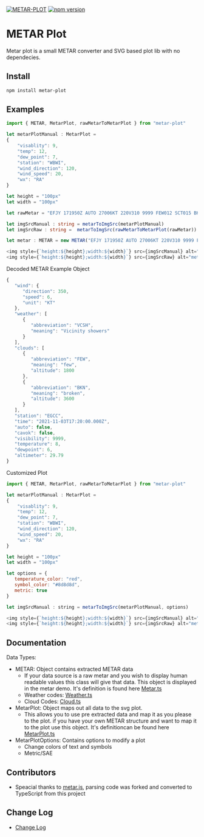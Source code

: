 [![METAR-PLOT](https://circleci.com/gh/Phoenix-OpsGroup/metar-plot.svg?style=svg)](https://circleci.com/gh/Phoenix-OpsGroup/metar-plot)
[![npm version](https://badge.fury.io/js/metar-plot.svg)](https://badge.fury.io/js/metar-plot)

# METAR Plot

Metar plot is a small METAR converter and SVG based plot lib with no dependecies. 

## Install

```sh
npm install metar-plot
```

## Examples

```typescript
import { METAR, MetarPlot, rawMetarToMetarPlot } from "metar-plot"

let metarPlotManual : MetarPlot = 
{
    "visablity": 9,
    "temp": 12,
    "dew_point": 7,
    "station": "WBWI",
    "wind_direction": 120,
    "wind_speed": 20,
    "wx": "RA"
}

let height = "100px"
let width = "100px"

let rawMetar = "EFJY 171950Z AUTO 27006KT 220V310 9999 FEW012 SCT015 BKN060 13/12 Q1006"

let imgSrcManual : string = metarToImgSrc(metarPlotManual)
let imgSrcRaw : string =  metarToImgSrc(rawMetarToMetarPlot(rawMetar))

let metar : METAR = new METAR("EFJY 171950Z AUTO 27006KT 220V310 9999 FEW012 SCT015 BKN060 13/12 Q1006")

<img style={`height:${height};width:${width}`} src={imgSrcManual} alt="metar"/>
<img style={`height:${height};width:${width}`} src={imgSrcRaw} alt="metar"/>
```

Decoded METAR Example Object
```javascript 
{
   "wind": {
      "direction": 350,
      "speed": 6,
      "unit": "KT"
   },
   "weather": [
      {
         "abbreviation": "VCSH",
         "meaning": "Vicinity showers"
      }
   ],
   "clouds": [
      {
         "abbreviation": "FEW",
         "meaning": "few",
         "altitude": 1800
      },
      {
         "abbreviation": "BKN",
         "meaning": "broken",
         "altitude": 3600
      }
   ],
   "station": "EGCC",
   "time": "2021-11-03T17:20:00.000Z",
   "auto": false,
   "cavok": false,
   "visibility": 9999,
   "temperature": 8,
   "dewpoint": 6,
   "altimeter": 29.79
}
```
Customized Plot

```javascript
import { METAR, MetarPlot, rawMetarToMetarPlot } from "metar-plot"

let metarPlotManual : MetarPlot = 
{
    "visablity": 9,
    "temp": 12,
    "dew_point": 7,
    "station": "WBWI",
    "wind_direction": 120,
    "wind_speed": 20,
    "wx": "RA"
}

let height = "100px"
let width = "100px"

let options = {
   temperature_color: "red",
   symbol_color: "#8d8d8d",
   metric: true
}

let imgSrcManual : string = metarToImgSrc(metarPlotManual, options)

<img style={`height:${height};width:${width}`} src={imgSrcManual} alt="metar"/>
<img style={`height:${height};width:${width}`} src={imgSrcRaw} alt="metar"/>
```
## Documentation

Data Types:
   * METAR: Object contains extracted METAR data
      * If your data source is a raw metar and you wish to display human readable values this class will give that data.  This object is displayed in the metar demo. It's definition is found here [Metar.ts](https://github.com/Phoenix-OpsGroup/metar-plot/blob/main/src/Metar.ts)
      * Weather codes: [Weather.ts](https://github.com/Phoenix-OpsGroup/metar-plot/blob/main/src/parts/Weather.ts)
      * Cloud Codes: [Cloud.ts](https://github.com/Phoenix-OpsGroup/metar-plot/blob/main/src/parts/Cloud.ts)
   * MetarPlot: Object maps out all data to the svg plot.
      * This allows you to use pre extracted data and map it as you please to the plot.  if you have your own METAR structure and want to map it to the plot use this object. It's definitioncan be found here [MetarPlot.ts](https://github.com/Phoenix-OpsGroup/metar-plot/blob/main/src/MetarPlot.ts)
   * MetarPlotOptions: Contains options to modify a plot
      * Change colors of text and symbols
      * Metric/SAE

## Contributors

* Speacial thanks to [metar.js](https://github.com/skydivejkl/metar.js),
parsing code was forked and converted to TypeScript from this project

## Change Log

* [Change Log](https://github.com/phoenix-opsgroup/metar-plot/releases)